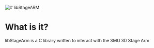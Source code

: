 ![# libStageARM](https://raw.githubusercontent.com/Thinkatron/libStageArm/master/libStageArm.png "libStageARm Logo")

# What is it?
libStageArm is a C library written to interact with the SMU 3D Stage Arm 
